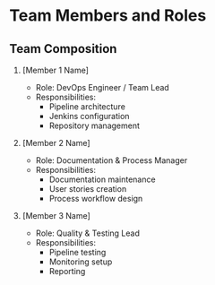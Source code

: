 # Team Members and Roles

## Team Composition
1. [Member 1 Name]
   - Role: DevOps Engineer / Team Lead
   - Responsibilities:
     - Pipeline architecture
     - Jenkins configuration
     - Repository management

2. [Member 2 Name]
   - Role: Documentation & Process Manager
   - Responsibilities:
     - Documentation maintenance
     - User stories creation
     - Process workflow design

3. [Member 3 Name]
   - Role: Quality & Testing Lead
   - Responsibilities:
     - Pipeline testing
     - Monitoring setup
     - Reporting